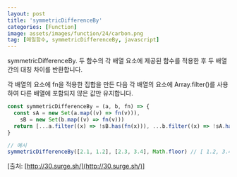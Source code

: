 ```yaml
---
layout: post
title: 'symmetricDifferenceBy'
categories: [Function]
image: assets/images/function/24/carbon.png
tag: [매일함수, symmetricDifferenceBy, javascript]
---
```


symmetricDifferenceBy. 두 함수의 각 배열 요소에 제공된 함수를 적용한 후 두 배열 간의 대칭 차이를 반환합니다.

각 배열의 요소에 fn을 적용한 집합을 만든 다음 각 배열의 요소에 Array.filter()를 사용하여 다른 배열에 포함되지 않은 값만 유지합니다.

```javascript
const symmetricDifferenceBy = (a, b, fn) => {
  const sA = new Set(a.map((v) => fn(v))),
    sB = new Set(b.map((v) => fn(v)))
  return [...a.filter((x) => !sB.has(fn(x))), ...b.filter((x) => !sA.has(fn(x)))]
}

// 예시
symmetricDifferenceBy([2.1, 1.2], [2.3, 3.4], Math.floor) // [ 1.2, 3.4 ]
```

[출처: [http://30.surge.sh/](http://30.surge.sh/)]
